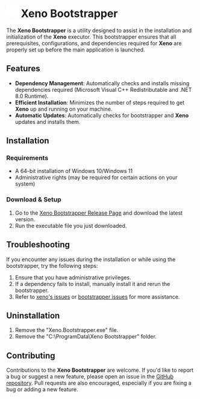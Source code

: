 # ![ ](https://raw.githubusercontent.com/TypicaIity/Xeno-Bootstrapper/refs/heads/main/Xeno%20Bootstrapper.png) Xeno Bootstrapper

The **Xeno Bootstrapper** is a utility designed to assist in the installation and initialization of the **Xeno** executor. This bootstrapper ensures that all prerequisites, configurations, and dependencies required for **Xeno** are properly set up before the main application is launched.

## Features
- **Dependency Management**: Automatically checks and installs missing dependencies required (Microsoft Visual C++ Redistributable and .NET 8.0 Runtime).
- **Efficient Installation**: Minimizes the number of steps required to get **Xeno** up and running on your machine.
- **Automatic Updates**: Automatically checks for bootstrapper and **Xeno** updates and installs them.

## Installation

### Requirements
- A 64-bit installation of Windows 10/Windows 11
- Administrative rights (may be required for certain actions on your system)

### Download & Setup
1. Go to the [Xeno Bootstrapper Release Page](https://github.com/TypicaIity/silly-bootstrapper/releases) and download the latest version.
2. Run the executable file you just downloaded.

## Troubleshooting
If you encounter any issues during the installation or while using the bootstrapper, try the following steps:

1. Ensure that you have administrative privileges.
2. If a dependency fails to install, manually install it and rerun the bootstrapper.
4. Refer to [xeno's issues](https://github.com/Riz-ve/Xeno/issues) or [bootstrapper issues](https://github.com/TypicaIity/Xeno-Bootstrapper/issues) for more assistance.

## Uninstallation
1. Remove the "Xeno.Bootstrapper.exe" file.
2. Remove the "C:\ProgramData\Xeno Bootstrapper" folder.

## Contributing
Contributions to the **Xeno Bootstrapper** are welcome. If you'd like to report a bug or suggest a new feature, please open an issue in the [GitHub repository](https://github.com/TypicaIity/silly-bootstrapper). Pull requests are also encouraged, especially if you are fixing a bug or adding a new feature.
